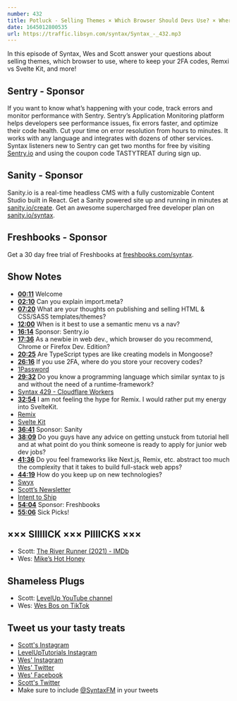 ```yaml
---
number: 432
title: Potluck - Selling Themes × Which Browser Should Devs Use? × Where Do You Keep 2FA Codes? × Remix vs Svelte Kit × Getting Unstuck from Tutorial Hell
date: 1645012800535
url: https://traffic.libsyn.com/syntax/Syntax_-_432.mp3
---
```


In this episode of Syntax, Wes and Scott answer your questions about selling themes, which browser to use, where to keep your 2FA codes, Remxi vs Svelte Kit, and more!

## Sentry - Sponsor

If you want to know what’s happening with your code, track errors and monitor performance with Sentry. Sentry’s Application Monitoring platform helps developers see performance issues, fix errors faster, and optimize their code health. Cut your time on error resolution from hours to minutes. It works with any language and integrates with dozens of other services. Syntax listeners new to Sentry can get two months for  free by visiting [Sentry.io](https://sentry.io) and using the coupon code TASTYTREAT during sign up.

## Sanity - Sponsor

Sanity.io is a real-time headless CMS with a fully customizable Content Studio built in React. Get a Sanity powered site up and running in minutes at [sanity.io/create](https://www.sanity.io/create). Get an awesome supercharged free developer plan on [sanity.io/syntax](https://www.sanity.io/syntax).

## Freshbooks - Sponsor

Get a 30 day free trial of Freshbooks at [freshbooks.com/syntax](https://freshbooks.com/syntax).

## Show Notes

* **[00:11](#t=00:11)** Welcome
* **[02:10](#t=02:10)** Can you explain import.meta?
* **[07:20](#t=07:20)** What are your thoughts on publishing and selling HTML & CSS/SASS templates/themes?
* **[12:00](#t=12:00)** When is it best to use a semantic menu vs a nav?
* **[16:14](#t=16:14)** Sponsor: Sentry.io
* **[17:36](#t=17:36)** As a newbie in web dev., which browser do you recommend, Chrome or Firefox Dev. Edition?
* **[20:25](#t=20:25)** Are TypeScript types are like creating models in Mongoose?
* **[26:16](#t=26:16)** If you use 2FA, where do you store your recovery codes?
* [1Password](https://1password.com)
* **[29:32](#t=29:32)** Do you know a programming language which similar syntax to js and without the need of a runtime-framework?
* [Syntax 429 - Cloudflare Workers](https://syntax.fm/show/429/pros-cons-of-javascript-servers-serverless-and-cloudflare-workers)
* **[32:54](#t=32:54)** I am not feeling the hype for Remix. I would rather put my energy into SvelteKit.
* [Remix](https://remix.run)
* [Svelte Kit](https://kit.svelte.dev)
* **[36:41](#t=36:41)** Sponsor: Sanity
* **[38:09](#t=38:09)** Do you guys have any advice on getting unstuck from tutorial hell and at what point do you think someone is ready to apply for junior web dev jobs?
* **[41:36](#t=41:36)** Do you feel frameworks like Next.js, Remix, etc. abstract too much the complexity that it takes to build full-stack web apps?
* **[44:19](#t=44:19)** How do you keep up on new technologies?
* [Swyx](https://twitter.com/swyx)
* [Scott’s Newsletter](https://leveluptutorials.com/newsletter)
* [Intent to Ship](https://twitter.com/intenttoship)
* **[54:04](#t=54:04)** Sponsor: Freshbooks
* **[55:06](#t=55:06)** Sick Picks!

## ××× SIIIIICK ××× PIIIICKS ×××

* Scott: [The River Runner (2021) - IMDb](https://www.imdb.com/title/tt15293256/)
* Wes: [Mike’s Hot Honey](https://amzn.to/3KUeuNL)

## Shameless Plugs

* Scott: [LevelUp YouTube channel](https://www.youtube.com/channel/UCyU5wkjgQYGRB0hIHMwm2Sg)
* Wes: [Wes Bos on TikTok](https://www.tiktok.com/@wesbos)

## Tweet us your tasty treats

* [Scott's Instagram](https://www.instagram.com/stolinski/)
* [LevelUpTutorials Instagram](https://www.instagram.com/LevelUpTutorials/)
* [Wes' Instagram](https://www.instagram.com/wesbos/)
* [Wes' Twitter](https://twitter.com/wesbos)
* [Wes' Facebook](https://www.facebook.com/wesbos.developer)
* [Scott's Twitter](https://twitter.com/stolinski)
* Make sure to include [@SyntaxFM](https://twitter.com/SyntaxFM) in your tweets
